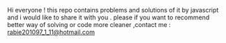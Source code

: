 Hi everyone ! this repo contains problems and solutions of it by javascript and i would like to share it with you .
please if you want to recommend better way of solving or code more cleaner ,contact me : rabie201097_1_11@hotmail.com
 
